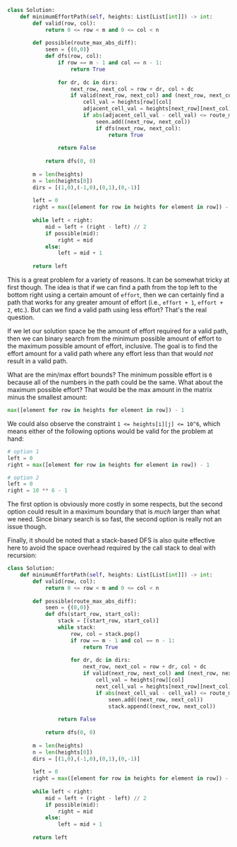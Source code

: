 ```python
class Solution:
    def minimumEffortPath(self, heights: List[List[int]]) -> int:
        def valid(row, col):
            return 0 <= row < m and 0 <= col < n
        
        def possible(route_max_abs_diff):
            seen = {(0,0)}
            def dfs(row, col):
                if row == m - 1 and col == n - 1:
                    return True
                
                for dr, dc in dirs:
                    next_row, next_col = row + dr, col + dc
                    if valid(next_row, next_col) and (next_row, next_col) not in seen:
                        cell_val = heights[row][col]
                        adjacent_cell_val = heights[next_row][next_col]
                        if abs(adjacent_cell_val - cell_val) <= route_max_abs_diff:
                            seen.add((next_row, next_col))
                            if dfs(next_row, next_col):
                                return True
                            
                return False
            
            return dfs(0, 0)
        
        m = len(heights)
        n = len(heights[0])
        dirs = [(1,0),(-1,0),(0,1),(0,-1)]
        
        left = 0
        right = max([element for row in heights for element in row]) - 1
        
        while left < right:
            mid = left + (right - left) // 2
            if possible(mid):
                right = mid
            else:
                left = mid + 1
                
        return left
```

This is a great problem for a variety of reasons. It can be somewhat tricky at first though. The idea is that if we can find a path from the top left to the bottom right using a certain amount of `effort`, then we can certainly find a path that works for any greater amount of effort (i.e., `effort + 1`, `effort + 2`, etc.). But can we find a valid path using less effort? That's the real question.

If we let our solution space be the amount of effort required for a valid path, then we can binary search from the minimum possible amount of effort to the maximum possible amount of effort, inclusive. The goal is to find the effort amount for a valid path where any effort less than that would *not* result in a valid path.

What are the min/max effort bounds? The minimum possible effort is `0` because all of the numbers in the path could be the same. What about the maximum possible effort? That would be the max amount in the matrix minus the smallest amount:

```python
max([element for row in heights for element in row]) - 1
```

We could also observe the constraint `1 <= heights[i][j] <= 10^6`, which means either of the following options would be valid for the problem at hand:

```python
# option 1
left = 0
right = max([element for row in heights for element in row]) - 1

# option 2
left = 0
right = 10 ** 6 - 1
```

The first option is obviously more costly in some respects, but the second option could result in a maximum boundary that is *much* larger than what we need. Since binary search is so fast, the second option is really not an issue though.

Finally, it should be noted that a stack-based DFS is also quite effective here to avoid the space overhead required by the call stack to deal with recursion:

```python
class Solution:
    def minimumEffortPath(self, heights: List[List[int]]) -> int:
        def valid(row, col):
            return 0 <= row < m and 0 <= col < n
        
        def possible(route_max_abs_diff):
            seen = {(0,0)}
            def dfs(start_row, start_col):
                stack = [(start_row, start_col)]
                while stack:
                    row, col = stack.pop()
                    if row == m - 1 and col == n - 1:
                        return True
                    
                    for dr, dc in dirs:
                        next_row, next_col = row + dr, col + dc
                        if valid(next_row, next_col) and (next_row, next_col) not in seen:
                            cell_val = heights[row][col]
                            next_cell_val = heights[next_row][next_col]
                            if abs(next_cell_val - cell_val) <= route_max_abs_diff:
                                seen.add((next_row, next_col))
                                stack.append((next_row, next_col))
                            
                return False
            
            return dfs(0, 0)
        
        m = len(heights)
        n = len(heights[0])
        dirs = [(1,0),(-1,0),(0,1),(0,-1)]
        
        left = 0
        right = max([element for row in heights for element in row]) - 1
        
        while left < right:
            mid = left + (right - left) // 2
            if possible(mid):
                right = mid
            else:
                left = mid + 1
                
        return left
```